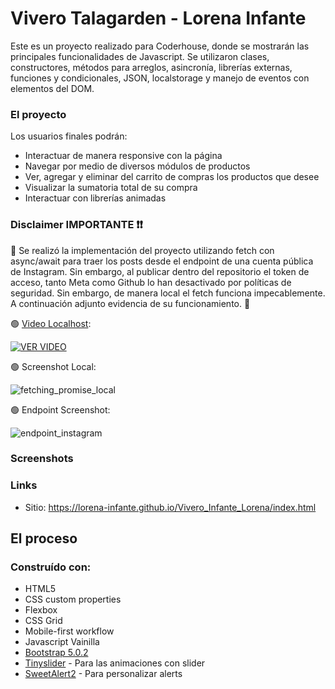 # Vivero Talagarden - Lorena Infante

Este es un proyecto realizado para Coderhouse, donde se mostrarán las principales funcionalidades de Javascript. Se utilizaron clases, constructores, métodos para arreglos, asincronía, librerías externas, funciones y condicionales, JSON, localstorage y manejo de eventos con elementos del DOM. 

### El proyecto

Los usuarios finales podrán:

- Interactuar de manera responsive con la página
- Navegar por medio de diversos módulos de productos
- Ver, agregar y eliminar del carrito de compras los productos que desee
- Visualizar la sumatoria total de su compra
- Interactuar con librerías animadas

### Disclaimer IMPORTANTE ❗❗
🔴 Se realizó la implementación del proyecto utilizando fetch con async/await para traer los posts desde el endpoint de una cuenta pública de Instagram. Sin embargo, al publicar dentro del repositorio el token de acceso, tanto Meta como Github lo han desactivado por políticas de seguridad. Sin embargo, de manera local el fetch funciona impecablemente. A continuación adjunto evidencia de su funcionamiento. 🔴


🟢 [Video Localhost](https://drive.google.com/file/d/1gOwV8GuYgPO6RXq6AwAvxNt6Njeio4Wc/view?usp=drive_link): 

[![VER VIDEO](https://github.com/lorena-infante/Vivero_Infante_Lorena/assets/53655322/47a9a40b-15e5-4f0b-9d1c-adcc96009e63)](https://drive.google.com/file/d/1gOwV8GuYgPO6RXq6AwAvxNt6Njeio4Wc/view?usp=drive_link![fetching_promise_local](https://github.com/lorena-infante/Vivero_Infante_Lorena/assets/53655322/78903ea8-0723-4c21-87f1-77b79b1c1497)
)


🟢 Screenshot Local:

![fetching_promise_local](https://github.com/lorena-infante/Vivero_Infante_Lorena/assets/53655322/f4aafee8-2ac3-4818-8f07-ba8367921ded)


🟢 Endpoint Screenshot:

![endpoint_instagram](https://github.com/lorena-infante/Vivero_Infante_Lorena/assets/53655322/f68888c8-7e5d-4df1-a4ea-aa26c778367e)

### Screenshots

### Links

- Sitio: https://lorena-infante.github.io/Vivero_Infante_Lorena/index.html

## El proceso

### Construído con:

- HTML5
- CSS custom properties
- Flexbox
- CSS Grid
- Mobile-first workflow
- Javascript Vainilla
- [Bootstrap 5.0.2 ](https://getbootstrap.com/docs/5.0/getting-started/introduction/)
- [Tinyslider](https://github.com/ganlanyuan/tiny-slider) - Para las animaciones con slider
- [SweetAlert2](https://sweetalert2.github.io/) - Para personalizar alerts
